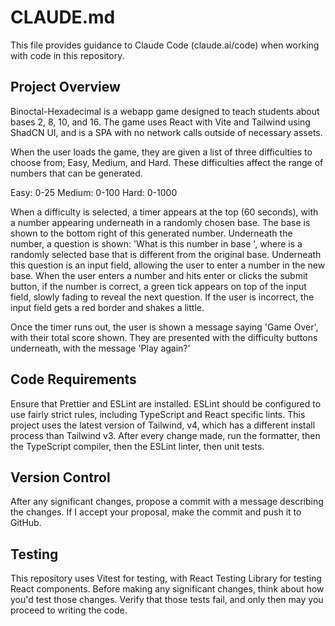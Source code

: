 # CLAUDE.md

This file provides guidance to Claude Code (claude.ai/code) when working with code in this repository.

## Project Overview

Binoctal-Hexadecimal is a webapp game designed to teach students about bases 2, 8, 10, and 16.
The game uses React with Vite and Tailwind using ShadCN UI, and is a SPA with no network calls outside of necessary assets.

When the user loads the game, they are given a list of three difficulties to choose from; Easy, Medium, and Hard.
These difficulties affect the range of numbers that can be generated.

Easy: 0-25
Medium: 0-100
Hard: 0-1000

When a difficulty is selected, a timer appears at the top (60 seconds), with a number appearing underneath in a randomly chosen base.
The base is shown to the bottom right of this generated number.
Underneath the number, a question is shown: 'What is this number in base <newBase>', where <newBase> is a randomly selected base that is different from the original base.
Underneath this question is an input field, allowing the user to enter a number in the new base.
When the user enters a number and hits enter or clicks the submit button, if the number is correct, a green tick appears on top of the input field, slowly fading to reveal the next question.
If the user is incorrect, the input field gets a red border and shakes a little.

Once the timer runs out, the user is shown a message saying 'Game Over', with their total score shown.
They are presented with the difficulty buttons underneath, with the message 'Play again?'

## Code Requirements

Ensure that Prettier and ESLint are installed.
ESLint should be configured to use fairly strict rules, including TypeScript and React specific lints.
This project uses the latest version of Tailwind, v4, which has a different install process than Tailwind v3.
After every change made, run the formatter, then the TypeScript compiler, then the ESLint linter, then unit tests.

## Version Control

After any significant changes, propose a commit with a message describing the changes.
If I accept your proposal, make the commit and push it to GitHub.

## Testing

This repository uses Vitest for testing, with React Testing Library for testing React components.
Before making any significant changes, think about how you'd test those changes.
Verify that those tests fail, and only then may you proceed to writing the code.

